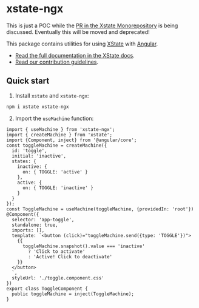 # xstate-ngx

This is just a POC while the [PR in the Xstate Monorepository](https://github.com/statelyai/xstate/pull/4816) is being discussed. Eventually this will be moved and deprecated!

This package contains utilities for using [XState](https://github.com/statelyai/xstate) with [Angular](https://github.com/angular/angular).

- [Read the full documentation in the XState docs](https://stately.ai/docs/xstate-angular).
- [Read our contribution guidelines](https://github.com/statelyai/xstate/blob/main/CONTRIBUTING.md).

## Quick start

1. Install `xstate` and `xstate-ngx`:

```bash
npm i xstate xstate-ngx
```

2. Import the `useMachine` function:

```angular-ts
import { useMachine } from 'xstate-ngx';
import { createMachine } from 'xstate';
import {Component, inject} from '@angular/core';
const toggleMachine = createMachine({
  id: 'toggle',
  initial: 'inactive',
  states: {
    inactive: {
      on: { TOGGLE: 'active' }
    },
    active: {
      on: { TOGGLE: 'inactive' }
    }
  }
});
const ToggleMachine = useMachine(toggleMachine, {providedIn: 'root'})
@Component({
  selector: 'app-toggle',
  standalone: true,
  imports: [],
  template: `<button (click)="toggleMachine.send({type: 'TOGGLE'})">
    {{
      toggleMachine.snapshot().value === 'inactive'
        ? 'Click to activate'
        : 'Active! Click to deactivate'
    }}
  </button>
  `,
  styleUrl: './toggle.component.css'
})
export class ToggleComponent {
  public toggleMachine = inject(ToggleMachine);
}
```

